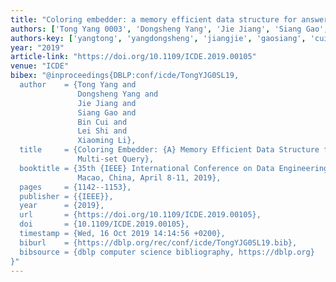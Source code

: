 ```yaml
---
title: "Coloring embedder: a memory efficient data structure for answering multi-set query"
authors: ['Tong Yang 0003', 'Dongsheng Yang', 'Jie Jiang', 'Siang Gao', 'Bin Cui 0001', 'Lei Shi', 'Xiaoming Li']
authors-key: ['yangtong', 'yangdongsheng', 'jiangjie', 'gaosiang', 'cuibin', 'shilei', 'lixiaoming']
year: "2019"
article-link: "https://doi.org/10.1109/ICDE.2019.00105"
venue: "ICDE"
bibex: "@inproceedings{DBLP:conf/icde/TongYJG0SL19,
  author    = {Tong Yang and
               Dongsheng Yang and
               Jie Jiang and
               Siang Gao and
               Bin Cui and
               Lei Shi and
               Xiaoming Li},
  title     = {Coloring Embedder: {A} Memory Efficient Data Structure for Answering
               Multi-set Query},
  booktitle = {35th {IEEE} International Conference on Data Engineering, {ICDE} 2019,
               Macao, China, April 8-11, 2019},
  pages     = {1142--1153},
  publisher = {{IEEE}},
  year      = {2019},
  url       = {https://doi.org/10.1109/ICDE.2019.00105},
  doi       = {10.1109/ICDE.2019.00105},
  timestamp = {Wed, 16 Oct 2019 14:14:56 +0200},
  biburl    = {https://dblp.org/rec/conf/icde/TongYJG0SL19.bib},
  bibsource = {dblp computer science bibliography, https://dblp.org}
}"
---
```

